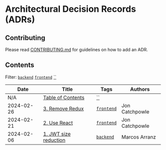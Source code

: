 # Architectural Decision Records (ADRs)

## Contributing

Please read [CONTRIBUTING.md](CONTRIBUTING.md) for guidelines on how to add an ADR.

## Contents

Filter: [`backend`](https://github.com/pleo-io/architectural-decision-records/blob/main/tags/backend.md) [`frontend`](https://github.com/pleo-io/architectural-decision-records/blob/main/tags/frontend.md) [``](https://github.com/pleo-io/architectural-decision-records/blob/main/tags/.md)

| Date | Title | Tags | Authors |
| ------- | ------- | ------- | ------- |
| N/A | [Table of Contents](https://github.com/pleo-io/architectural-decision-records/blob/main/doc/adr/decisions.md) | [``](https://github.com/pleo-io/architectural-decision-records/blob/main/tags/.md) |  |
| 2024-02-26 | [3. Remove Redux](https://github.com/pleo-io/architectural-decision-records/blob/main/doc/adr/0003-remove-redux.md) | [`frontend`](https://github.com/pleo-io/architectural-decision-records/blob/main/tags/frontend.md) | Jon Catchpowle |
| 2024-02-21 | [2. Use React](https://github.com/pleo-io/architectural-decision-records/blob/main/doc/adr/0002-use-react.md) | [`frontend`](https://github.com/pleo-io/architectural-decision-records/blob/main/tags/frontend.md) | Jon Catchpowle |
| 2024-02-06 | [1. JWT size reduction](https://github.com/pleo-io/architectural-decision-records/blob/main/doc/adr/0001-jwt-size-reduction.md) | [`backend`](https://github.com/pleo-io/architectural-decision-records/blob/main/tags/backend.md) | Marcos Arranz |